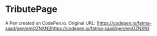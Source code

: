 # TributePage

A Pen created on CodePen.io. Original URL: [https://codepen.io/fatma-saad/pen/emOZNXN](https://codepen.io/fatma-saad/pen/emOZNXN).

